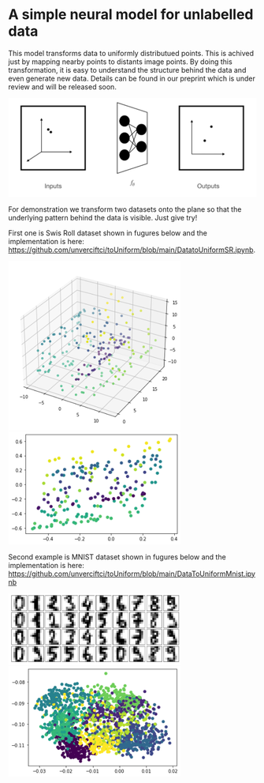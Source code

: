 # A simple neural model for unlabelled data

This model transforms data to uniformly distributued points. This is achived just by mapping nearby points to distants image points. By doing this transformation, it is easy to understand the structure behind the data and even generate new data. Details can be found in our preprint which is under review and will be released soon. 


<img src="https://github.com/unverciftci/toUniform/blob/main/images/flow.png" alt="Alt text" title="Optional title">

For demonstration we transform two datasets onto the plane so that the underlying pattern behind the data is visible. Just give try! 

First one is Swis Roll dataset shown in fugures below and the implementation is here: https://github.com/unverciftci/toUniform/blob/main/DatatoUniformSR.ipynb.

<p float="left">
<img src="https://github.com/unverciftci/toUniform/blob/main/images/sr3.png" alt="Alt text" title="Optional title", width="350">
<img src="https://github.com/unverciftci/toUniform/blob/main/images/sr2.png" alt="Alt text" title="Optional title", width="350">
 </p>

Second example is MNIST dataset shown in fugures below and the implementation is here: 
https://github.com/unverciftci/toUniform/blob/main/DataToUniformMnist.ipynb


<p float="left">
<img src="https://github.com/unverciftci/toUniform/blob/main/images/mnist1.png" alt="Alt text" title="Optional title", width="350">
<img src="https://github.com/unverciftci/toUniform/blob/main/images/mnist.png" alt="Alt text" title="Optional title", width="350">  
 </p>
